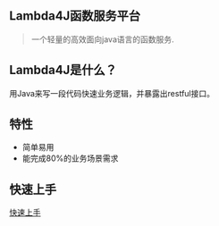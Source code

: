 ## Lambda4J函数服务平台

> 一个轻量的高效面向java语言的函数服务.

## Lambda4J是什么？

用Java来写一段代码快速业务逻辑，并暴露出restful接口。

## 特性

- 简单易用
- 能完成80%的业务场景需求


## 快速上手

[快速上手](https://zhouzhipeng.com/lambda/#/articles/quickstart)